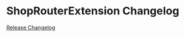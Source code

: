 # ShopRouterExtension Changelog

[Release Changelog](https://github.com/spryker-shop/shop-router-extension/releases)

